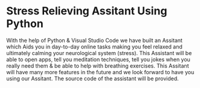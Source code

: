 # Stress Relieving Assitant Using Python
With the help of Python & Visual Studio Code we have built an Assitant which Aids you in day-to-day online tasks making you feel relaxed and ultimately calming your neurological system (stress). This Assistant will be able to open apps, tell you meditation techniques, tell you jokes when you really need them & be able to help with breathing exercises. This Assitant will have many more features in the future and we look forward to have you using our Assitant. The source code of the assistant will be provided.
